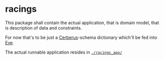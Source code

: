 # racings

This package shall contain the actual application, that is domain model, that is
description of data and constraints.

For now that's to be just a [Cerberus](https://github.com/pyeve/cerberus)-schema
dictionary which'll be fed into [Eve](https://github.com/pyeve/eve).

The actual runnable application resides in [`./racings_app/`](./racings_app/)
